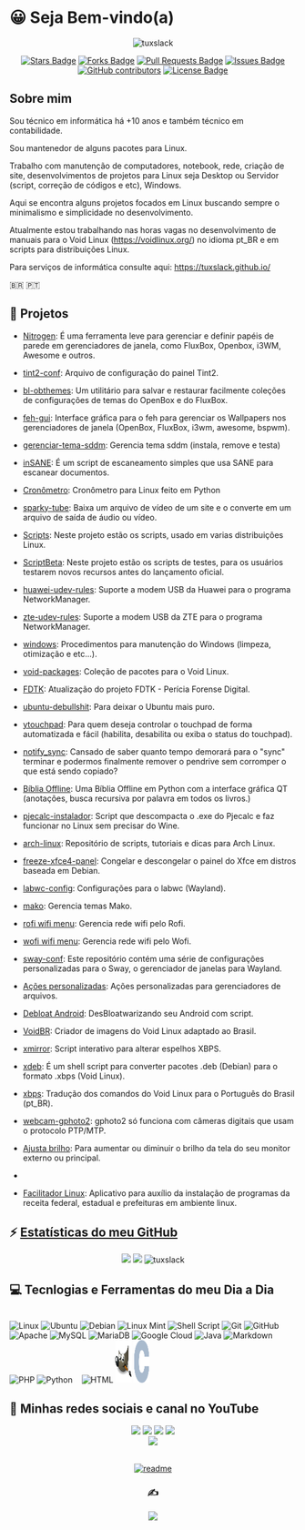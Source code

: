 <h1> 😀 Seja Bem-vindo(a) </h1>


<div align="center">
 
<img src="https://komarev.com/ghpvc/?username=tuxslack&label=Profile%20views&color=0e75b6&style=flat" alt="tuxslack"/>

<a href="https://github.com/tuxslack/tuxslack/stargazers"> <img src="https://img.shields.io/github/stars/tuxslack/tuxslack"      alt="Stars Badge"/></a> 
<a href="https://github.com/tuxslack/tuxslack/network/members"> <img src="https://img.shields.io/github/forks/tuxslack/tuxslack" alt="Forks Badge"/></a> 
<a href="https://github.com/tuxslack/tuxslack/pulls"> <img src="https://img.shields.io/github/issues-pr/tuxslack/tuxslack"       alt="Pull Requests Badge"/></a> 
<a href="https://github.com/tuxslack/tuxslack/issues"> <img src="https://img.shields.io/github/issues/tuxslack/tuxslack"         alt="Issues Badge"/></a> 
<a href="https://github.com/tuxslack/tuxslack/graphs/contributors"> <img src="https://img.shields.io/github/contributors/tuxslack/tuxslack?color=2b9348"  alt="GitHub contributors"/></a>
<a href="https://github.com/tuxslack/tuxslack/blob/main/LICENSE"> <img src="https://img.shields.io/github/license/tuxslack/tuxslack?color=2b9348"         alt="License Badge"/></a> 

</div>


###  

## Sobre mim

Sou técnico em informática há +10 anos e também técnico em contabilidade.

Sou mantenedor de alguns pacotes para Linux.

Trabalho com manutenção de computadores, notebook, rede, criação de site, desenvolvimentos de projetos para Linux seja Desktop ou Servidor (script, correção de códigos e etc), Windows.

Aqui se encontra alguns projetos focados em Linux buscando sempre o minimalismo e simplicidade no desenvolvimento.

Atualmente estou trabalhando nas horas vagas no desenvolvimento de manuais para o Void Linux (https://voidlinux.org/) no idioma pt_BR e em scripts para distribuições Linux.


Para serviços de informática consulte aqui: https://tuxslack.github.io/


 🇧🇷 🇵🇹

## 🚀 Projetos

- [Nitrogen](https://github.com/tuxslack/nitrogen): É uma ferramenta leve para gerenciar e definir papéis de parede em gerenciadores de janela, como FluxBox, Openbox, i3WM, Awesome e outros.
  
- [tint2-conf](https://github.com/tuxslack/tint2-conf): Arquivo de configuração do painel Tint2.
  
- [bl-obthemes](https://github.com/tuxslack/bl-obthemes): Um utilitário para salvar e restaurar facilmente coleções de configurações de temas do OpenBox e do FluxBox. 
  
- [feh-gui](https://github.com/tuxslack/feh-gui): Interface gráfica para o feh para gerenciar os Wallpapers nos gerenciadores de janela (OpenBox, FluxBox, i3wm, awesome, bspwm).

- [gerenciar-tema-sddm](https://github.com/tuxslack/gerenciar-tema-sddm): Gerencia tema sddm (instala, remove e testa)
  
- [inSANE](https://github.com/tuxslack/inSANE): É um script de escaneamento simples que usa SANE para escanear documentos.
  
- [Cronômetro](https://github.com/tuxslack/Cronometro): Cronômetro para Linux feito em Python

- [sparky-tube](https://github.com/tuxslack/sparky-tube):  Baixa um arquivo de vídeo de um site e o converte em um arquivo de saída de áudio ou vídeo.
  
- [Scripts](https://github.com/tuxslack/scripts): Neste projeto estão os scripts, usado em varias distribuições Linux.

- [ScriptBeta](https://github.com/tuxslack/ScriptBeta): Neste projeto estão os scripts de testes, para os usuários testarem novos recursos antes do lançamento oficial.

- [huawei-udev-rules](https://github.com/tuxslack/huawei-udev-rules): Suporte a modem USB da Huawei para o programa NetworkManager.

- [zte-udev-rules](https://github.com/tuxslack/zte-udev-rules): Suporte a modem USB da ZTE para o programa NetworkManager.

- [windows](https://github.com/tuxslack/windows): Procedimentos para manutenção do Windows (limpeza, otimização e etc...).

- [void-packages](https://github.com/tuxslack/void-packages): Coleção de pacotes para o Void Linux.
  
- [FDTK](https://github.com/tuxslack/FDTK): Atualização do projeto FDTK - Perícia Forense Digital.

- [ubuntu-debullshit](https://github.com/tuxslack/ubuntu-debullshit): Para deixar o Ubuntu mais puro.
 
- [ytouchpad](https://github.com/tuxslack/ytouchpad): Para quem deseja controlar o touchpad de forma automatizada e fácil (habilita, desabilita ou exiba o status do touchpad).
  
- [notify_sync](https://github.com/tuxslack/notify_sync): Cansado de saber quanto tempo demorará para o "sync" terminar e podermos finalmente remover o pendrive sem corromper o que está sendo copiado?

- [Bíblia Offline](https://github.com/tuxslack/biblia-offline): Uma Bíblia Offline em Python com a interface gráfica QT (anotações, busca recursiva por palavra em todos os livros.)
  
- [pjecalc-instalador](https://github.com/tuxslack/pjecalc-instalador): Script que descompacta o .exe do Pjecalc e faz funcionar no Linux sem precisar do Wine.
  
- [arch-linux](https://github.com/tuxslack/arch-linux): Repositório de scripts, tutoriais e dicas para Arch Linux.
  
- [freeze-xfce4-panel](https://github.com/tuxslack/freeze-xfce4-panel): Congelar e descongelar o painel do Xfce em distros baseada em Debian.

- [labwc-config](https://github.com/tuxslack/labwc-config): Configurações para o labwc (Wayland).

- [mako](https://github.com/tuxslack/mako):  Gerencia temas Mako.

- [rofi wifi menu](https://github.com/tuxslack/rofi-wifi-menu): Gerencia rede wifi pelo Rofi.
  
- [wofi wifi menu](https://github.com/tuxslack/wofi-wifi-menu): Gerencia rede wifi pelo Wofi.

- [sway-conf](https://github.com/tuxslack/sway-conf): Este repositório contém uma série de configurações personalizadas para o Sway, o gerenciador de janelas para Wayland.

- [Ações personalizadas](https://github.com/tuxslack/acoes-personalizadas): Ações personalizadas para gerenciadores de arquivos.

- [Debloat Android](https://github.com/tuxslack/debloat-android): DesBloatwarizando seu Android com script.

- [VoidBR](https://github.com/tuxslack/VoidBR): Criador de imagens do Void Linux adaptado ao Brasil.

- [xmirror](https://github.com/tuxslack/xmirror): Script interativo para alterar espelhos XBPS. 

- [xdeb](https://github.com/tuxslack/xdeb): É um shell script para converter pacotes .deb (Debian) para o formato .xbps (Void Linux).

- [xbps](https://github.com/tuxslack/xbps): Tradução dos comandos do Void Linux para o Português do Brasil (pt_BR).

- [webcam-gphoto2](https://github.com/tuxslack/webcam-gphoto2): gphoto2 só funciona com câmeras digitais que usam o protocolo PTP/MTP.

- [Ajusta brilho](https://github.com/tuxslack/ajusta_brilho): Para aumentar ou diminuir o brilho da tela do seu monitor externo ou principal.
- 
- [Facilitador Linux](https://github.com/tuxslack/facilitador-linux): Aplicativo para auxílio da instalação de programas da receita federal, estadual e prefeituras em ambiente linux.
  
<!-- - [](): Neste projeto apresento a 'desestruturação' em Javascript e como aplicá-la em diferentes cenários. Veja o [vídeo completo]().  -->

##

<!-- GITHUB STATUS -->

## ⚡ <a href="https://github.com/tuxslack"> Estatísticas do meu GitHub </a>

<div align="center">

    
  <img height="180em" src="https://github-readme-stats.vercel.app/api?username=tuxslack&show_icons=true&theme=radical&locale=en&include_all_commits=true&count_private=true"/>
  <img height="180em" src="https://github-readme-stats.vercel.app/api/top-langs/?username=tuxslack&show_icons=true&layout=compact&locale=en&langs_count=10&theme=radical"/>
 
  <img height="180em" src="https://github-readme-streak-stats.herokuapp.com/?user=tuxslack&theme=dark" alt="tuxslack"/> 

  <!-- TEMAS: dark, radical, merko, gruvbox, tokyonight, onedark, cobalt, synthwave, highcontrast, dracula -->
  
</div>

##

<!-- TECNOLOGIAS -->

## 💻 Tecnlogias e Ferramentas do meu Dia a Dia

<div style="display: inline_block"><br>

<img alt="Linux"         src="https://img.shields.io/badge/Linux-FCC624?style=for-the-badge&logo=linux&logoColor=black" /> 
<img alt="Ubuntu"        src="https://img.shields.io/badge/Ubuntu-E95420?style=for-the-badge&logo=ubuntu&logoColor=white" /> 
<img alt="Debian"        src="https://img.shields.io/badge/Debian-D70A53?style=for-the-badge&logo=debian&logoColor=white" /> 
<img alt="Linux Mint"    src="https://img.shields.io/badge/Linux_Mint-87CF3E?style=for-the-badge&logo=linux-mint&logoColor=white" /> 
<img alt="Shell Script"  src="https://img.shields.io/badge/shell_script-%23121011.svg?style=for-the-badge&logo=gnu-bash&logoColor=white"/> 
<img alt="Git"           src="https://img.shields.io/badge/git-%23F05033.svg?style=for-the-badge&logo=git&logoColor=white"/> 
<img alt="GitHub"        src="https://img.shields.io/badge/github-%23121011.svg?style=for-the-badge&logo=github&logoColor=white"/> 
<img alt="Apache"        src="https://img.shields.io/badge/apache-%23D42029.svg?style=for-the-badge&logo=apache&logoColor=white"/> 
<img alt="MySQL"         src="https://img.shields.io/badge/mysql-%2300f.svg?style=for-the-badge&logo=mysql&logoColor=white"/> 
<img alt="MariaDB"       src="https://img.shields.io/badge/MariaDB-003545?style=for-the-badge&logo=mariadb&logoColor=white"/> 
<img alt="Google Cloud"  height="" width=""     src="https://img.shields.io/badge/Google%20Cloud-%234285F4.svg?style=plastic&logo=google-cloud&logoColor=white"/>
<img alt="Java"          src="https://img.shields.io/badge/java-%23ED8B00.svg?style=for-the-badge&logo=openjdk&logoColor=white"/>
<img alt="Markdown"      src="https://img.shields.io/badge/markdown-%23000000.svg?style=for-the-badge&logo=markdown&logoColor=white"/>
<img alt="PHP"           src="https://img.shields.io/badge/php-%23777BB4.svg?style=for-the-badge&logo=php&logoColor=white"/>
<img alt="Python"        src="https://img.shields.io/badge/python-3670A0?style=for-the-badge&logo=python&logoColor=ffdd54"/>
<img alt=""       src=""/>
<img alt=""       src=""/>
<img alt=""       src=""/>
 


<img align="" alt="HTML" height="" width=""     src="https://img.shields.io/badge/HTML-239120?style=for-the-badge&logo=html5&logoColor=white"> 
<img align="" alt="Gimp" height="75" width="28" src="https://raw.githubusercontent.com/devicons/devicon/master/icons/gimp/gimp-original.svg">  
<img align="" alt="C"    height="75" width="28" src="https://raw.githubusercontent.com/devicons/devicon/master/icons/c/c-original.svg"> 


  
</div>

##

<!-- REDES SOCIAIS -->

## 🚀 Minhas redes sociais e canal no YouTube

<div align="center">
  
  <a href="https://www.youtube.com/@fernandosuporte" target="_blank"> <img src="https://img.shields.io/badge/YouTube-FF0000?style=for-the-badge&logo=youtube&logoColor=white" target="_blank"></a>
  <a href="https://tuxslack.github.io/"  target="_blank">             <img src="https://img.shields.io/badge/website-000000?style=for-the-badge&logo=About.me&logoColor=white" target="_blank"></a> 
  <a href="https://github.com/tuxslack/" target="_blank">             <img src="https://img.shields.io/badge/GitHub-100000?style=for-the-badge&logo=github&logoColor=white" target="_blank"></a> 
  <a href=""        target="_blank">                                  <img src="https://img.shields.io/badge/LinkedIn-0077B5?style=for-the-badge&logo=linkedin&logoColor=white" target="_blank"></a>  
  <a href="mailto:" target="_blank">                                  <img src="https://play-lh.googleusercontent.com/D1Dz2BjPYev_oyksKXsdtAS66a_2Ql-sklpzTnwR9lqnDG_P5lAJEtfR70FudJ0XMA=s48-rw" style='width: 28px' target="_blank"></a>  
  
</div>


<!-- 

## :snake: Contribuições do meu Github :snake:

![](https://github.com/tuxslack/tuxslack/blob/output/github-contribution-grid-snake.svg)
4
<a href="https://activity-graph.herokuapp.com/graph?username=tuxslack"><img alt="DenverCoder1's Activity Graph" src="https://activity-graph.herokuapp.com/graph?username=tuxslack&bg_color=1F222E&color=F8D866&line=F85D7F&point=FFFFFF&hide_border=true" /></a>

![snake gif](https://github.com/tuxslack/tuxslack/blob/output/github-contribution-grid-snake.svg) 


![Snake animation](https://github.com/tuxslack/tuxslack/blob/output/github-contribution-grid-snake.svg)

-->


##

<div align="center">
 
[![readme](https://github-readme-stats.vercel.app/api/pin/?username=tuxslack&repo=tuxslack&theme=react)](https://github.com/tuxslack/tuxslack)


<!-- Frases de Pensamentos Randômicos

Steve Jobs, Edsger W. Dijkstra e outros

-->

### ✍️ 
![](https://quotes-github-readme.vercel.app/api?type=horizontal&theme=radical)


</div>
